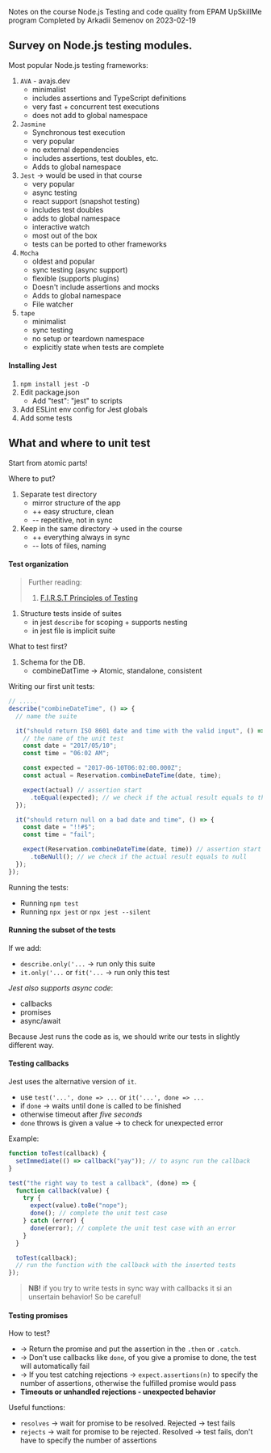 Notes on the course Node.js Testing and code quality from EPAM UpSkillMe program
Completed by Arkadii Semenov on 2023-02-19

## Survey on Node.js testing modules.

Most popular Node.js testing frameworks:

1. `AVA` - avajs.dev
   - minimalist
   - includes assertions and TypeScript definitions
   - very fast + concurrent test executions
   - does not add to global namespace
2. `Jasmine`
   - Synchronous test execution
   - very popular
   - no external dependencies
   - includes assertions, test doubles, etc.
   - Adds to global namespace
3. `Jest` -> would be used in that course
   - very popular
   - async testing
   - react support (snapshot testing)
   - includes test doubles
   - adds to global namespace
   - interactive watch
   - most out of the box
   - tests can be ported to other frameworks
4. `Mocha`
   - oldest and popular
   - sync testing (async support)
   - flexible (supports plugins)
   - Doesn't include assertions and mocks
   - Adds to global namespace
   - File watcher
5. `tape`
   - minimalist
   - sync testing
   - no setup or teardown namespace
   - explicitly state when tests are complete

#### Installing Jest

1. `npm install jest -D`
2. Edit package.json
   - Add "test": "jest" to scripts
3. Add ESLint env config for Jest globals
4. Add some tests

## What and where to unit test

Start from atomic parts!

Where to put?

1. Separate test directory
   - mirror structure of the app
   - ++ easy structure, clean
   - -- repetitive, not in sync
2. Keep in the same directory -> used in the course
   - ++ everything always in sync
   - -- lots of files, naming

#### Test organization

> Further reading:
>
> 1. [F.I.R.S.T Principles of Testing](https://www.appsdeveloperblog.com/the-first-principle-in-unit-testing/)

1. Structure tests inside of suites
   - in jest `describe` for scoping + supports nesting
   - in jest file is implicit suite

What to test first?

1. Schema for the DB.
   - combineDatTime -> Atomic, standalone, consistent

Writing our first unit tests:

```js
// .....
describe("combineDateTime", () => {
  // name the suite

  it("should return ISO 8601 date and time with the valid input", () => {
    // the name of the unit test
    const date = "2017/05/10";
    const time = "06:02 AM";

    const expected = "2017-06-10T06:02:00.000Z";
    const actual = Reservation.combineDateTime(date, time);

    expect(actual) // assertion start
      .toEqual(expected); // we check if the actual result equals to the output
  });

  it("should return null on a bad date and time", () => {
    const date = "!!#$";
    const time = "fail";

    expect(Reservation.combineDateTime(date, time)) // assertion start
      .toBeNull(); // we check if the actual result equals to null
  });
});
```

Running the tests:

- Running `npm test`
- Running `npx jest` or `npx jest --silent`

#### Running the subset of the tests

If we add:

- `describe.only('...` -> run only this suite
- `it.only('...` or `fit('...` -> run only this test

_Jest also supports async code_:

- callbacks
- promises
- async/await

Because Jest runs the code as is, we should write our tests in slightly different way.

#### Testing callbacks

Jest uses the alternative version of `it`.

- use `test('...', done => ...` or `it('...', done => ...`
- if `done` -> waits until done is called to be finished
- otherwise timeout after _five seconds_
- `done` throws is given a value -> to check for unexpected error

Example:

```js
function toTest(callback) {
  setImmediate(() => callback("yay")); // to async run the callback
}

test("the right way to test a callback", (done) => {
  function callback(value) {
    try {
      expect(value).toBe("nope");
      done(); // complete the unit test case
    } catch (error) {
      done(error); // complete the unit test case with an error
    }
  }

  toTest(callback);
  // run the function with the callback with the inserted tests
});
```

> **NB!** if you try to write tests in sync way with callbacks it si an unsertain behavior!
> So be careful!

#### Testing promises

How to test?

- -> Return the promise and put the assertion in the `.then` or `.catch`.
- -> Don't use callbacks like `done`, of you give a promise to done, the test will automatically fail
- -> If you test catching rejections -> `expect.assertions(n)` to specify the number of assertions, otherwise the fulfilled promise would pass
- **Timeouts or unhandled rejections - unexpected behavior**

Useful functions:

- `resolves` -> wait for promise to be resolved. Rejected -> test fails
- `rejects` -> wait for promise to be rejected. Resolved -> test fails, don't have to specify the number of assertions
